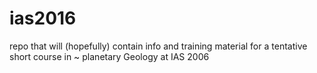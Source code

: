 # ias2016

repo that will (hopefully) contain info and training material for a tentative short course in ~ planetary Geology at  IAS 2006 
